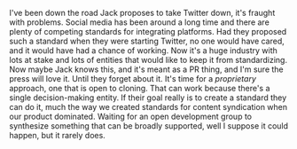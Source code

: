 I've been down the road Jack proposes to take Twitter down, it's fraught with problems. Social media has been around a long time and there are plenty of competing standards for integrating platforms. Had they proposed such a standard when they were starting Twitter, no one would have cared, and it would have had a chance of working. Now it's a huge industry with lots at stake and lots of entities that would like to keep it from standardizing. Now maybe Jack knows this, and it's meant as a PR thing, and I'm sure the press will love it. Until they forget about it. It's time for a <i>proprietary</i> approach, one that is open to cloning. That can work because there's a single decision-making entity. If their goal really is to create a standard they can do it, much the way we created standards for content syndication when our product dominated. Waiting for an open development group to synthesize something that can be broadly supported, well I suppose it could happen, but it rarely does. 
